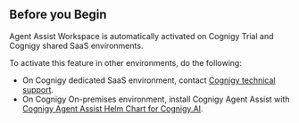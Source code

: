 ## Before you Begin

Agent Assist Workspace is automatically activated on Cognigy Trial and Cognigy shared SaaS environments.

To activate this feature in other environments, do the following:

- On Cognigy dedicated SaaS environment, contact [Cognigy technical support](https://docs.cognigy.com/help/get-help/).
- On Cognigy On-premises environment, install Cognigy Agent Assist with [Cognigy Agent Assist Helm Chart for Cognigy.AI](https://github.com/Cognigy/cognigy-agent-assist-helm-chart).

